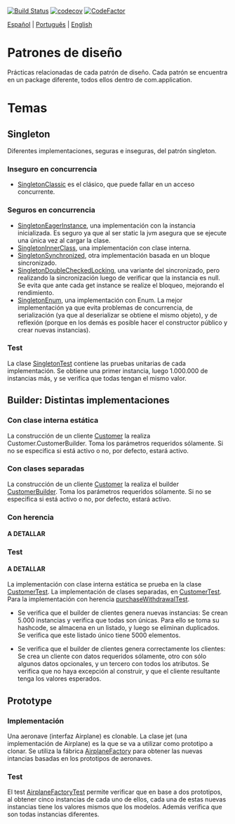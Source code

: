 [![Build Status](https://travis-ci.com/lucas-gio/design-patterns.svg?branch=main)](https://travis-ci.com/lucas-gio/design-patterns)
[![codecov](https://codecov.io/gh/lucas-gio/design-patterns/branch/main/graph/badge.svg?token=UMXLTH54H4)](https://codecov.io/gh/lucas-gio/design-patterns)
[![CodeFactor](https://www.codefactor.io/repository/github/lucas-gio/design-patterns/badge)](https://www.codefactor.io/repository/github/lucas-gio/design-patterns)

<p align="left">
  <a href="#">Español</a> |
  <a href="https://github.com/lucas-gio/design-patterns/blob/main/lang/pt/README.md">Português</a> |
  <a href="https://github.com/lucas-gio/design-patterns/blob/main/lang/en/README.md">English</a> 
</p>

# Patrones de diseño 
Prácticas relacionadas de cada patrón de diseño.
Cada patrón se encuentra en un package diferente, todos ellos dentro de com.application.

# Temas
## Singleton 
Diferentes implementaciones, seguras e inseguras, del patrón singleton.

### Inseguro en concurrencia
* [SingletonClassic](../main/main/java/com/application/singleton/SingletonClassic.java) es el clásico, que puede fallar en un acceso concurrente.

### Seguros en concurrencia
* [SingletonEagerInstance](../main/main/java/com/application/singleton/SingletonEagerInstance.java), una implementación con la instancia inicializada. Es seguro ya que al ser static la jvm asegura que se ejecute una única vez al cargar la clase.
* [SingletonInnerClass](../main/main/java/com/application/singleton/SingletonInnerClass.java), una implementación con clase interna.
* [SingletonSynchronized](../main/main/java/com/application/singleton/SingletonSynchronized.java), otra implementación basada en un bloque sincronizado.
* [SingletonDoubleCheckedLocking](../main/main/java/com/application/singleton/SingletonDoubleCheckedLocking.java), una variante del sincronizado, pero realizando la sincronización luego de verificar que la instancia es null. Se evita que ante cada get instance se realize el bloqueo, mejorando el rendimiento.
* [SingletonEnum](../main/main/java/com/application/singleton/SingletonEnum.java), una implementación con Enum. La mejor implementación ya que evita problemas de concurrencia, de serialización (ya que al deserializar se obtiene el mismo objeto), y de reflexión (porque en los demás es posible hacer el constructor público y crear nuevas instancias).

### Test
La clase [SingletonTest](../main/test/groovy/com/application/singleton/SingletonTest.groovy) contiene las pruebas unitarias de cada implementación. Se obtiene una primer instancia, luego 1.000.000 de instancias más, y se verifica que todas tengan el mismo valor.

## Builder: Distintas implementaciones
### Con clase interna estática
La construcción de un cliente [Customer](../main/main/java/com/application/builder/withStaticInnerClass/Customer.java) la realiza Customer.CustomerBuilder. Toma los parámetros requeridos sólamente. Si no se especifica si está activo o no, por defecto, estará activo.

### Con clases separadas
La construcción de un cliente [Customer](../main/main/java/com/application/builder/withSeparatedClasses/Customer.java) la realiza el builder [CustomerBuilder](../main/main/java/com/application/builder/withSeparatedClasses/CustomerBuilder.java). Toma los parámetros requeridos sólamente. Si no se especifica si está activo o no, por defecto, estará activo.

### Con herencia
#### A DETALLAR

### Test
#### A DETALLAR
La implementación con clase interna estática se prueba en la clase [CustomerTest](../main/test/groovy/com/application/builder/withStaticInnerClass/CustomerTest.groovy). La implementación de clases separadas, en [CustomerTest](../main/test/groovy/com/application/builder/withSeparatedClasses/CustomerTest.groovy). Para la implementación con herencia [purchaseWithdrawalTest](../main/test/groovy/com/application/builder/withInheritanceStaticInnerClass/purchaseWithdrawalTest.groovy).
* Se verifica que el builder de clientes genera nuevas instancias: Se crean 5.000 instancias y verifica que todas son únicas. Para ello se toma su hashcode, se almacena en un listado, y luego se eliminan duplicados. Se verifica que este listado único tiene 5000 elementos.

* Se verifica que el builder de clientes genera correctamente los clientes: Se crea un cliente con datos requeridos sólamente, otro con sólo algunos datos opcionales, y un tercero con todos los atributos. Se verifica que no haya excepción al construir, y que el cliente resultante tenga los valores esperados.

## Prototype
### Implementación
Una aeronave (interfaz Airplane) es clonable. La clase jet (una implementación de Airplane) es la que se va a utilizar como prototipo a clonar.
Se utiliza la fábrica [AirplaneFactory]() para obtener las nuevas intancias basadas en los prototipos de aeronaves.

### Test
El test [AirplaneFactoryTest]() permite verificar que en base a dos prototipos, al obtener cinco instancias de cada uno de ellos, cada una de estas nuevas instancias tiene los valores mismos que los modelos. Además verifica que son todas instancias diferentes.
